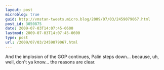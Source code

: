 ```yaml
---
layout: post
microblog: true
guid: http://vmstan-tweets.micro.blog/2009/07/03/2459079067.html
post_id: 3050875
date: 2009-07-03T14:07:45-0600
lastmod: 2009-07-03T14:07:45-0600
type: post
url: /2009/07/03/2459079067.html
---
```

And the implosion of the GOP continues, Palin steps down... because, uh, well, don't ya know... the reasons are clear.
